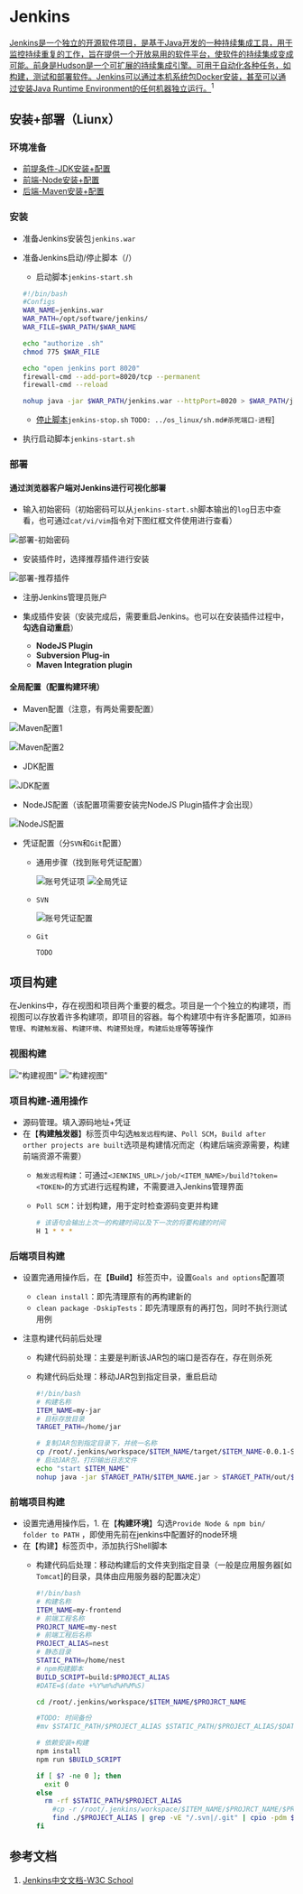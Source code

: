 # Jenkins

<u>Jenkins是一个独立的开源软件项目，是基于Java开发的一种持续集成工具，用于监控持续重复的工作，旨在提供一个开放易用的软件平台，使软件的持续集成变成可能。前身是Hudson是一个可扩展的持续集成引擎。可用于自动化各种任务，如构建，测试和部署软件。Jenkins可以通过本机系统包Docker安装，甚至可以通过安装Java Runtime Environment的任何机器独立运行。</u><sup>1</sup>

## 安装+部署（Liunx）

### 环境准备

- [前提条件-JDK安装+配置](../os_linux/sh.md#jdk环境-安装-配置)
- [前端-Node安装+配置](../os_linux/sh.md#node环境-安装-配置)
- [后端-Maven安装+配置](../os_linux/sh.md#maven环境-安装-配置)

### 安装

- 准备Jenkins安装包`jenkins.war`
- 准备Jenkins启动/停止脚本（/）
  - 启动脚本`jenkins-start.sh`

  ```sh
  #!/bin/bash 
  #Configs
  WAR_NAME=jenkins.war
  WAR_PATH=/opt/software/jenkins/
  WAR_FILE=$WAR_PATH/$WAR_NAME

  echo "authorize .sh"
  chmod 775 $WAR_FILE

  echo "open jenkins port 8020"
  firewall-cmd --add-port=8020/tcp --permanent
  firewall-cmd --reload

  nohup java -jar $WAR_PATH/jenkins.war --httpPort=8020 > $WAR_PATH/jenkins.log 2>&1 &
  ```
  
  - [停止脚本]()`jenkins-stop.sh`  `TODO: ../os_linux/sh.md#杀死端口-进程`]
- 执行启动脚本`jenkins-start.sh`

### 部署

#### 通过浏览器客户端对Jenkins进行可视化部署

- 输入初始密码（初始密码可以从`jenkins-start.sh`脚本输出的`log`日志中查看，也可通过`cat/vi/vim`指令对下图红框文件使用进行查看）

![部署-初始密码](./img/tool_build_jenkins/install-1.png "部署-初始密码")

- 安装插件时，选择推荐插件进行安装

![部署-推荐插件](./img/tool_build_jenkins/install-2.png "部署-推荐插件")

- 注册Jenkins管理员账户

- 集成插件安装（安装完成后，需要重启Jenkins。也可以在安装插件过程中，**勾选自动重启**）
  - **NodeJS Plugin**
  - **Subversion Plug-in**
  - **Maven Integration plugin**

#### 全局配置（配置构建环境）

- Maven配置（注意，有两处需要配置）

![Maven配置1](./img/tool_build_jenkins/global-config-1.png "Maven配置1")

![Maven配置2](./img/tool_build_jenkins/global-config-2.png "Maven配置2")

- JDK配置

![JDK配置](./img/tool_build_jenkins/global-config-3.png "JDK配置")

- NodeJS配置（该配置项需要安装完NodeJS Plugin插件才会出现）

![NodeJS配置](./img/tool_build_jenkins/global-config-4.png "NodeJS配置")

- 凭证配置（分`SVN`和`Git`配置）
  - 通用步骤（找到账号凭证配置）

    ![账号凭证项](./img/tool_build_jenkins/global-config-5.png "账号凭证项")
    ![全局凭证](./img/tool_build_jenkins/global-config-6.png "全局凭证")
  - `SVN`

    ![账号凭证配置](./img/tool_build_jenkins/global-config-7.png "账号凭证配置")
  - `Git`

    `TODO`

## 项目构建

在Jenkins中，存在视图和项目两个重要的概念。项目是一个个独立的构建项，而视图可以存放着许多构建项，即项目的容器。每个构建项中有许多配置项，如`源码管理`、`构建触发器`、`构建环境`、`构建预处理`，`构建后处理`等等操作

### 视图构建

!["构建视图"](./img/tool_build_jenkins/build-view-1.png "构建视图")
!["构建视图"](./img/tool_build_jenkins/build-view-2.png "构建视图")

### 项目构建-通用操作

- 源码管理。填入源码地址+凭证
- 在【**构建触发器**】标签页中勾选`触发远程构建`、`Poll SCM`，`Build after orther projects are built`选项是构建情况而定（构建后端资源需要，构建前端资源不需要）
  - `触发远程构建`：可通过`<JENKINS_URL>/job/<ITEM_NAME>/build?token=<TOKEN>`的方式进行远程构建，不需要进入Jenkins管理界面
  - `Poll SCM`：计划构建，用于定时检查源码变更并构建

    ```sh
    # 该语句会输出上次一的构建时间以及下一次的将要构建的时间    
    H 1 * * *
    ```

### 后端项目构建

- 设置完通用操作后，在【**Build**】标签页中，设置`Goals and options`配置项
  - `clean install`：即先清理原有的再构建新的
  - `clean package -DskipTests`：即先清理原有的再打包，同时不执行测试用例

- 注意构建代码前后处理
  - 构建代码前处理：主要是判断该JAR包的端口是否存在，存在则杀死
  - 构建代码后处理：移动JAR包到指定目录，重启启动

    ```sh
    #!/bin/bash
    # 构建名称
    ITEM_NAME=my-jar
    # 目标存放目录
    TARGET_PATH=/home/jar

    # 复制JAR包到指定目录下，并统一名称
    cp /root/.jenkins/workspace/$ITEM_NAME/target/$ITEM_NAME-0.0.1-SNAPSHOT.jar $TARGET_PATH/$ITEM_NAME.jar
    # 启动JAR包，打印输出日志文件
    echo "start $ITEM_NAME"
    nohup java -jar $TARGET_PATH/$ITEM_NAME.jar > $TARGET_PATH/out/$ITEM_NAME.out 2>&1 &
    ```

### 前端项目构建

- 设置完通用操作后，1. 在【**构建环境**】勾选`Provide Node & npm bin/ folder to PATH` ，即使用先前在jenkins中配置好的node环境
- 在【构建】标签页中，添加执行Shell脚本
  - 构建代码后处理：移动构建后的文件夹到指定目录（一般是应用服务器[如`Tomcat`]的目录，具体由应用服务器的配置决定）

    ```sh
    #!/bin/bash
    # 构建名称
    ITEM_NAME=my-frontend
    # 前端工程名称
    PROJRCT_NAME=my-nest
    # 前端工程后名称
    PROJECT_ALIAS=nest
    # 静态目录
    STATIC_PATH=/home/nest
    # npm构建脚本
    BUILD_SCRIPT=build:$PROJECT_ALIAS
    #DATE=$(date +%Y%m%d%H%M%S)

    cd /root/.jenkins/workspace/$ITEM_NAME/$PROJRCT_NAME

    #TODO: 时间备份
    #mv $STATIC_PATH/$PROJECT_ALIAS $STATIC_PATH/$PROJECT_ALIAS/$DATE

    # 依赖安装+构建
    npm install
    npm run $BUILD_SCRIPT

    if [ $? -ne 0 ]; then
      exit 0
    else
      rm -rf $STATIC_PATH/$PROJECT_ALIAS
        #cp -r /root/.jenkins/workspace/$ITEM_NAME/$PROJRCT_NAME/$PROJECT_ALIAS $STATIC_PATH
        find ./$PROJECT_ALIAS | grep -vE "/.svn|/.git" | cpio -pdm $STATIC_PATH
    fi
    ```

## 参考文档

1. [Jenkins中文文档-W3C School](https://www.w3cschool.cn/jenkins/)
